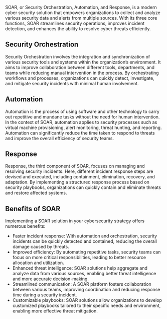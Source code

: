 SOAR, or Security Orchestration, Automation, and Response, is a modern cyber security solution that empowers organizations to collect and analyze various security data and alerts from multiple sources. With its three core functions, SOAR streamlines security operations, improves incident detection, and enhances the ability to resolve cyber threats efficiently.

## Security Orchestration

Security Orchestration involves the integration and synchronization of various security tools and systems within the organization’s environment. It aims to improve collaboration between different tools, departments, and teams while reducing manual intervention in the process. By orchestrating workflows and processes, organizations can quickly detect, investigate, and mitigate security incidents with minimal human involvement.

## Automation

Automation is the process of using software and other technology to carry out repetitive and mundane tasks without the need for human intervention. In the context of SOAR, automation applies to security processes such as virtual machine provisioning, alert monitoring, threat hunting, and reporting. Automation can significantly reduce the time taken to respond to threats and improve the overall efficiency of security teams.

## Response

Response, the third component of SOAR, focuses on managing and resolving security incidents. Here, different incident response steps are devised and executed, including containment, elimination, recovery, and adaptation. By implementing a structured response process based on security playbooks, organizations can quickly contain and eliminate threats and restore affected systems.

## Benefits of SOAR

Implementing a SOAR solution in your cybersecurity strategy offers numerous benefits:

- Faster incident response: With automation and orchestration, security incidents can be quickly detected and contained, reducing the overall damage caused by threats.
- Improved efficiency: By automating repetitive tasks, security teams can focus on more critical responsibilities, leading to better resource allocation and utilization.
- Enhanced threat intelligence: SOAR solutions help aggregate and analyze data from various sources, enabling better threat intelligence and more accurate decision-making.
- Streamlined communication: A SOAR platform fosters collaboration between various teams, improving coordination and reducing response time during a security incident.
- Customizable playbooks: SOAR solutions allow organizations to develop customized playbooks tailored to their specific needs and environment, enabling more effective threat mitigation.